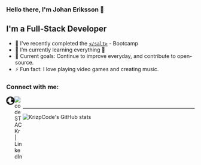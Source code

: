 ### Hello there, I'm Johan Eriksson 👋

## I'm a Full-Stack Developer

- 🔭 I've recently completed the [`</salt>`][salt] - Bootcamp
- 🌱 I’m currently learning everything 🤣
- 🥅 Current goals: Continue to improve everyday, and contribute to open-source.
- ⚡ Fun fact: I love playing video games and creating music.

### Connect with me:

[<img align="left" alt="codeSTACKr.com" width="22px" src="https://raw.githubusercontent.com/iconic/open-iconic/master/svg/globe.svg" />][website]
[<img align="left" alt="codeSTACKr | LinkedIn" width="22px" src="https://cdn.jsdelivr.net/npm/simple-icons@v3/icons/linkedin.svg" />][linkedin]

<br />

---

![KrizpCode's GitHub stats](https://github-readme-stats.vercel.app/api?username=KrizpCode&hide=contribs,prs)

[website]: https://johan-eriksson.vercel.app/
[salt]: https://salt.study/
[linkedin]: https://www.linkedin.com/in/johaneriksson93/
